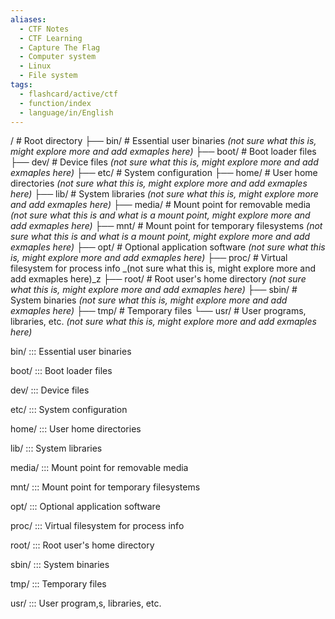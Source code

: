 ```yaml
---
aliases:
  - CTF Notes
  - CTF Learning
  - Capture The Flag
  - Computer system
  - Linux
  - File system
tags:
  - flashcard/active/ctf
  - function/index
  - language/in/English
---
```




/           # Root directory
├── bin/    # Essential user binaries _(not sure what this is, might explore more and add exmaples here)_
├── boot/   # Boot loader files
├── dev/    # Device files _(not sure what this is, might explore more and add exmaples here)_
├── etc/    # System configuration 
├── home/   # User home directories _(not sure what this is, might explore more and add exmaples here)_
├── lib/    # System libraries _(not sure what this is, might explore more and add exmaples here)_
├── media/  # Mount point for removable media _(not sure what this is and what is a mount point, might explore more and add exmaples here)_
├── mnt/    # Mount point for temporary filesystems _(not sure what this is and what is a mount point, might explore more and add exmaples here)_
├── opt/    # Optional application software _(not sure what this is, might explore more and add exmaples here)_
├── proc/   # Virtual filesystem for process info _(not sure what this is, might explore more and add exmaples here)_z
├── root/   # Root user's home directory  _(not sure what this is, might explore more and add exmaples here)_
├── sbin/   # System binaries  _(not sure what this is, might explore more and add exmaples here)_
├── tmp/    # Temporary files
└── usr/    # User programs, libraries, etc.  _(not sure what this is, might explore more and add exmaples here)_

bin/ ::: Essential user binaries <!--SR:!2024-12-02,1,228!2024-12-02,1,228-->

boot/ ::: Boot loader files <!--SR:!2024-12-02,1,228!2000-01-01,1,250-->

dev/ ::: Device files <!--SR:!2000-01-01,1,250!2024-12-02,1,228-->

etc/ ::: System configuration <!--SR:!2024-12-02,1,228!2000-01-01,1,250-->

home/ ::: User home directories 

lib/ ::: System libraries <!--SR:!2024-12-02,1,228!2024-12-02,1,228-->

media/ ::: Mount point for removable media 

mnt/ ::: Mount point for temporary filesystems 

opt/ ::: Optional application software <!--SR:!2000-01-01,1,250!2024-12-02,1,228-->

proc/ ::: Virtual filesystem for process info <!--SR:!2024-12-02,1,228!2024-12-02,1,228-->

root/ ::: Root user's home directory <!--SR:!2024-12-02,1,228!2024-12-02,1,228-->

sbin/ ::: System binaries <!--SR:!2024-12-02,1,210!2024-12-02,1,228-->

tmp/ ::: Temporary files <!--SR:!2024-12-02,1,228!2000-01-01,1,250-->

usr/ ::: User program,s, libraries, etc. <!--SR:!2024-12-02,1,228!2000-01-01,1,250-->




